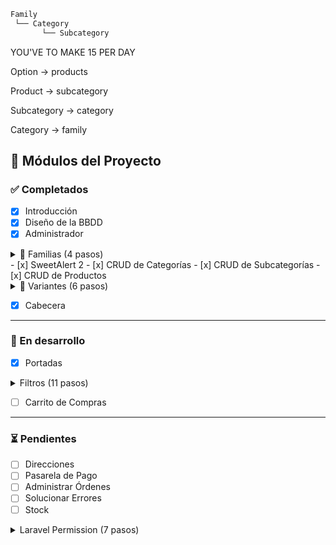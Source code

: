 ```bash
Family
 └── Category
       └── Subcategory
```      
YOU'VE TO MAKE 15 PER DAY

Option → products

Product → subcategory

Subcategory → category

Category → family
## 🚀 Módulos del Proyecto

### ✅ Completados

- [x] Introducción  
- [x] Diseño de la BBDD  
- [x] Administrador  
<details>
  <summary>🧱 Familias (4 pasos)</summary>

  - [x] Listar  
  - [x] Crear   
  - [X] Editar   
  - [X] Eliminar   

</details>
- [x] SweetAlert 2  
- [x] CRUD de Categorías  
- [x] CRUD de Subcategorías  
- [x] CRUD de Productos  

<details>
  <summary>🧱 Variantes (6 pasos)</summary>

  - [x] Crear variantes 1  
  - [x] Crear variantes 2  
  - [x] Recursividad  
  - [X] Generar variantes  
  - [X] Mostrar variantes  
  - [X] Editar variantes  

</details>

- [x] Cabecera  

---

### 🚧 En desarrollo

- [X] Portadas  
<details>
  <summary>Filtros (11 pasos)</summary>

  - [x] Mostrar opciones y features por familia  
  - [x] Mostrar opciones y features por familia II  
  - [x] Mostrar y ocultar features  
  - [x] Mostrar productos por familia  
  - [x] Volver responsivo pagina filtros  
  - [x] Filtrar productos por features 
  - [ ] Cambiar el orden en el que se muestran los productos 
  - [ ] Utilizr el buscador para filtrar 
  - [ ] Filtrar por categoria
  - [ ] Filtrar por subcategoria
  - [ ] Query scope

</details>

- [ ] Carrito de Compras  

---

### ⏳ Pendientes

- [ ] Direcciones  
- [ ] Pasarela de Pago  
- [ ] Administrar Órdenes  
- [ ] Solucionar Errores  
- [ ] Stock  
<details>
  <summary>Laravel Permission (7 pasos)</summary>

  - [x] Instalar spatie  
  - [x] Definir Permisos  
  - [x] Definir Roles  
  - [x] Proteger rutas segun lo permisos  
  - [ ] Mostrar listado de usuarios 
  - [ ] Agregar Buscador  
  - [ ] Asignar Rol 

</details>